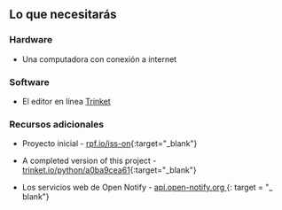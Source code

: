 ## Lo que necesitarás

### Hardware

+ Una computadora con conexión a internet

### Software

+ El editor en línea [Trinket](https://trinket.io/)

### Recursos adicionales

+ Proyecto inicial - [rpf.io/iss-on](http://rpf.io/iss-on){:target="_blank"}

+ A completed version of this project - [trinket.io/python/a0ba9cea61](https://trinket.io/python/a0ba9cea61){:target="_blank"}

+ Los servicios web de Open Notify - [ api.open-notify.org ](http://api.open-notify.org/) {: target = "_ blank"}